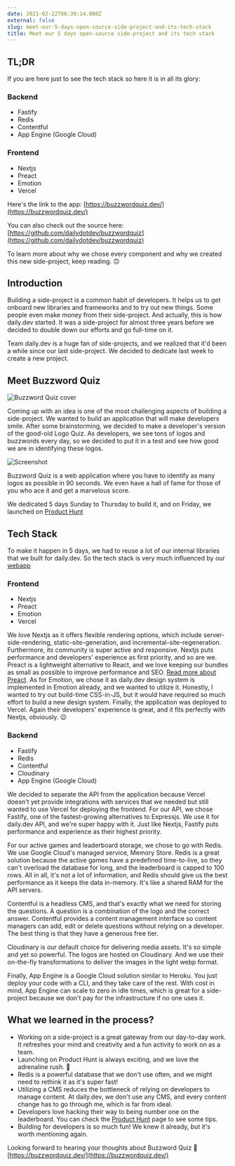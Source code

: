 ```yaml
---
date: 2021-02-22T06:39:14.000Z
external: false
slug: meet-our-5-days-open-source-side-project-and-its-tech-stack
title: Meet our 5 days open-source side-project and its tech stack
---
```


## TL;DR

If you are here just to see the tech stack so here it is in all its glory:

### Backend 
* Fastify
* Redis
* Contentful
* App Engine (Google Cloud)

### Frontend
* Nextjs
* Preact
* Emotion
* Vercel

Here's the link to the app:
[https://buzzwordquiz.dev/](https://buzzwordquiz.dev/) 

You can also check out the source here:
 [https://github.com/dailydotdev/buzzwordquiz](https://github.com/dailydotdev/buzzwordquiz) 

To learn more about why we chose every component and why we created this new side-project, keep reading. 🙃

## Introduction

Building a side-project is a common habit of developers. It helps us to get onboard new libraries and frameworks and to try out new things. Some people even make money from their side-project. And actually, this is how daily.dev started. It was a side-project for almost three years before we decided to double down our efforts and go full-time on it.

Team daily.dev is a huge fan of side-projects, and we realized that it'd been a while since our last side-project. We decided to dedicate last week to create a new project.

## Meet Buzzword Quiz

![Buzzword Quiz cover](https://cdn.hashnode.com/res/hashnode/image/upload/v1613898617244/8Nq7vH1j4.jpeg)

Coming up with an idea is one of the most challenging aspects of building a side-project. We wanted to build an application that will make developers smile. After some brainstorming, we decided to make a developer's version of the good-old Logo Quiz. As developers, we see tons of logos and buzzwords every day, so we decided to put it in a test and see how good we are in identifying these logos. 

![Screenshot](https://cdn.hashnode.com/res/hashnode/image/upload/v1613899152369/5_aQSzyHY.png)

Buzzword Quiz is a web application where you have to identify as many logos as possible in 90 seconds. We even have a hall of fame for those of you who ace it and get a marvelous score.

We dedicated 5 days Sunday to Thursday to build it, and on Friday, we launched on  [Product Hunt](https://www.producthunt.com/posts/buzzword-quiz-for-developers) 

## Tech Stack

To make it happen in 5 days, we had to reuse a lot of our internal libraries that we built for daily.dev. So the tech stack is very much influenced by our  [webapp](https://app.daily.dev/) 

### Frontend
* Nextjs
* Preact
* Emotion
* Vercel

We love Nextjs as it offers flexible rendering options, which include server-side-rendering, static-site-generation, and incremental-site-regeneration. Furthermore, its community is super active and responsive. Nextjs puts performance and developers' experience as first priority, and so are we.
Preact is a lightweight alternative to React, and we love keeping our bundles as small as possible to improve performance and SEO.  [Read more about Preact](https://daily.dev/posts/preact-a-lightweight-alternative-to-react).
As for Emotion, we chose it as daily.dev design system is implemented in Emotion already, and we wanted to utilize it. Honestly, I wanted to try out build-time CSS-in-JS, but it would have required so much effort to build a new design system. Finally, the application was deployed to Vercel. Again their developers' experience is great, and it fits perfectly with Nextjs, obviously. 😉

### Backend
* Fastify
* Redis
* Contentful
* Cloudinary
* App Engine (Google Cloud)

We decided to separate the API from the application because Vercel doesn't yet provide integrations with services that we needed but still wanted to use Vercel for deploying the frontend. For our API, we chose Fastify, one of the fastest-growing alternatives to Expressjs. We use it for daily.dev API, and we're super happy with it. Just like Nextjs, Fastify puts performance and experience as their highest priority.

For our active games and leaderboard storage, we chose to go with Redis. We use Google Cloud's managed service, Memory Store. Redis is a great solution because the active games have a predefined time-to-live, so they can't overload the database for long, and the leaderboard is capped to 100 rows. All in all, it's not a lot of information, and Redis should give us the best performance as it keeps the data in-memory. It's like a shared RAM for the API servers.

Contentful is a headless CMS, and that's exactly what we need for storing the questions. A question is a combination of the logo and the correct answer. Contentful provides a content management interface so content managers can add, edit or delete questions without relying on a developer. The best thing is that they have a generous free tier.

Cloudinary is our default choice for delivering media assets. It's so simple and yet so powerful. The logos are hosted on Cloudinary. And we use their on-the-fly transformations to deliver the images in the light webp format.

Finally, App Engine is a Google Cloud solution similar to Heroku. You just deploy your code with a CLI, and they take care of the rest. With cost in mind, App Engine can scale to zero in idle times, which is great for a side-project because we don't pay for the infrastructure if no one uses it.

## What we learned in the process?

* Working on a side-project is a great gateway from our day-to-day work. It refreshes your mind and creativity and a fun activity to work on as a team.
* Launching on Product Hunt is always exciting, and we love the adrenaline rush. 🤩 
* Redis is a powerful database that we don't use often, and we might need to rethink it as it's super fast!
* Utilizing a CMS reduces the bottleneck of relying on developers to manage content. At daily.dev, we don't use any CMS, and every content change has to go through me, which is far from ideal.
* Developers love hacking their way to being number one on the leaderboard. You can check the [Product Hunt](https://www.producthunt.com/posts/buzzword-quiz-for-developers) page to see some tips.
* Building for developers is so much fun! We knew it already, but it's worth mentioning again.

Looking forward to hearing your thoughts about Buzzword Quiz 🍻
[https://buzzwordquiz.dev/](https://buzzwordquiz.dev/) 

